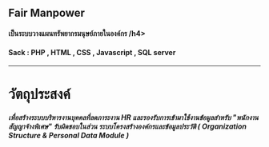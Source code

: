 <h2>Fair Manpower</h2>
<h4> เป็นระบบวางแผนทรัพยากรมนุษย์ภายในองค์กร /h4>
<h4>Sack : PHP , HTML , CSS , Javascript , SQL server</h4>
<hr>

# วัตถุประสงค์
<h5>เพื่อสร้างระบบบริหารงานบุคคลที่ลดภาระงาน HR และรองรับการเข้ามาใช้งานข้อมูลสำหรับ "พนักงานสัญญาจ้างพิเศษ" รับผิดชอบในส่วน ระบบโครงสร้างองค์กรและข้อมูลประวัติ ( Organization Structure & Personal Data Module ) </h5>
